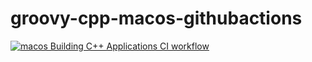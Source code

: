 # groovy-cpp-macos-githubactions

[![macos Building C++ Applications CI workflow](https://github.com/githubfoam/groovy-cpp-macos-githubactions/actions/workflows/macos-build-cpp-wf.yml/badge.svg)](https://github.com/githubfoam/groovy-cpp-macos-githubactions/actions/workflows/macos-build-cpp-wf.yml)